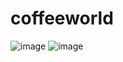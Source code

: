 # coffeeworld

![image]()
![image](http://drive.google.com/uc?export=view&id=1Ie3RvmqPQMbtkfcotLqW96zK_ebyL7TD)
